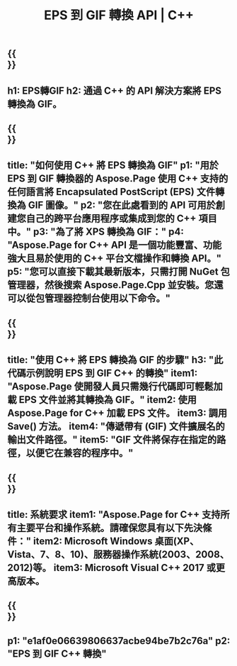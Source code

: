 ﻿---
translation: true
template: /_templates/_conversion-child-cpp.md
title: EPS 到 GIF 轉換 API | C++
url: /cpp/conversion/eps-to-gif/
description: Aspose.Page 為 C++ API 解決方案提供的 EPS 到 GIF 轉換。適用於 Windows 32 位、Windows 64 位和 Linux 64 位的 C++ 運行時環境。
informat: EPS
outformat: GIF
otherformats: XPS PS
---

{{<section banner>}}
---
h1: EPS轉GIF
h2: 通過 C++ 的 API 解決方案將 EPS 轉換為 GIF。
---

{{<section overview>}}
---
title: "如何使用 C++ 將 EPS 轉換為 GIF"
p1: "用於 EPS 到 GIF 轉換器的 Aspose.Page 使用 C++ 支持的任何語言將 Encapsulated PostScript (EPS) 文件轉換為 GIF 圖像。"
p2: "您在此處看到的 API 可用於創建您自己的跨平台應用程序或集成到您的 C++ 項目中。"
p3: "為了將 XPS 轉換為 GIF："
p4: "Aspose.Page for C++ API 是一個功能豐富、功能強大且易於使用的 C++ 平台文檔操作和轉換 API。"
p5: "您可以直接下載其最新版本，只需打開 NuGet 包管理器，然後搜索 Aspose.Page.Cpp 並安裝。您還可以從包管理器控制台使用以下命令。"
---

{{<section feature1>}}
---
title: "使用 C++ 將 EPS 轉換為 GIF 的步驟"
h3: "此代碼示例說明 EPS 到 GIF C++ 的轉換"
item1: "Aspose.Page 使開發人員只需幾行代碼即可輕鬆加載 EPS 文件並將其轉換為 GIF。"
item2: 使用 Aspose.Page for C++ 加載 EPS 文件。
item3: 調用 Save() 方法。
item4: "傳遞帶有 (GIF) 文件擴展名的輸出文件路徑。"
item5: "GIF 文件將保存在指定的路徑，以便它在兼容的程序中。"
---

{{<section feature2>}}
---
title: 系統要求
item1: "Aspose.Page for C++ 支持所有主要平台和操作系統。請確保您具有以下先決條件："
item2: Microsoft Windows 桌面(XP、Vista、7、8、10)、服務器操作系統(2003、2008、2012)等。
item3: Microsoft Visual C++ 2017 或更高版本。
---

{{<section gist>}}
---
p1: "e1af0e06639806637acbe94be7b2c76a"
p2: "EPS 到 GIF C++ 轉換"
---
